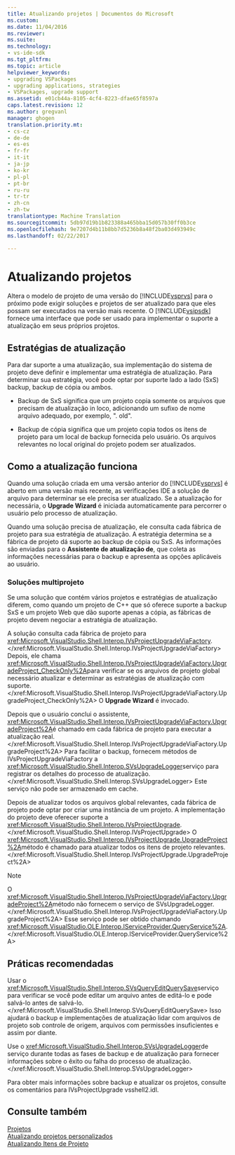 ```yaml
---
title: Atualizando projetos | Documentos do Microsoft
ms.custom: 
ms.date: 11/04/2016
ms.reviewer: 
ms.suite: 
ms.technology:
- vs-ide-sdk
ms.tgt_pltfrm: 
ms.topic: article
helpviewer_keywords:
- upgrading VSPackages
- upgrading applications, strategies
- VSPackages, upgrade support
ms.assetid: e01cb44a-8105-4cf4-8223-dfae65f8597a
caps.latest.revision: 12
ms.author: gregvanl
manager: ghogen
translation.priority.mt:
- cs-cz
- de-de
- es-es
- fr-fr
- it-it
- ja-jp
- ko-kr
- pl-pl
- pt-br
- ru-ru
- tr-tr
- zh-cn
- zh-tw
translationtype: Machine Translation
ms.sourcegitcommit: 5db97d19b1b823388a465bba15d057b30ff0b3ce
ms.openlocfilehash: 9e7207d4b11b8bb7d5236b8a48f2ba03d493949c
ms.lasthandoff: 02/22/2017

---
```

# <a name="upgrading-projects"></a>Atualizando projetos
Altera o modelo de projeto de uma versão do [!INCLUDE[vsprvs](../../code-quality/includes/vsprvs_md.md)] para o próximo pode exigir soluções e projetos de ser atualizado para que eles possam ser executados na versão mais recente. O [!INCLUDE[vsipsdk](../../extensibility/includes/vsipsdk_md.md)] fornece uma interface que pode ser usado para implementar o suporte a atualização em seus próprios projetos.  
  
## <a name="upgrade-strategies"></a>Estratégias de atualização  
 Para dar suporte a uma atualização, sua implementação do sistema de projeto deve definir e implementar uma estratégia de atualização. Para determinar sua estratégia, você pode optar por suporte lado a lado (SxS) backup, backup de cópia ou ambos.  
  
-   Backup de SxS significa que um projeto copia somente os arquivos que precisam de atualização in loco, adicionando um sufixo de nome arquivo adequado, por exemplo, ". old".  
  
-   Backup de cópia significa que um projeto copia todos os itens de projeto para um local de backup fornecida pelo usuário. Os arquivos relevantes no local original do projeto podem ser atualizados.  
  
## <a name="how-upgrade-works"></a>Como a atualização funciona  
 Quando uma solução criada em uma versão anterior do [!INCLUDE[vsprvs](../../code-quality/includes/vsprvs_md.md)] é aberto em uma versão mais recente, as verificações IDE a solução de arquivo para determinar se ele precisa ser atualizado. Se a atualização for necessária, o **Upgrade Wizard** é iniciada automaticamente para percorrer o usuário pelo processo de atualização.  
  
 Quando uma solução precisa de atualização, ele consulta cada fábrica de projeto para sua estratégia de atualização. A estratégia determina se a fábrica de projeto dá suporte ao backup de cópia ou SxS. As informações são enviadas para o **Assistente de atualização de**, que coleta as informações necessárias para o backup e apresenta as opções aplicáveis ao usuário.  
  
### <a name="multi-project-solutions"></a>Soluções multiprojeto  
 Se uma solução que contém vários projetos e estratégias de atualização diferem, como quando um projeto de C++ que só oferece suporte a backup SxS e um projeto Web que dão suporte apenas a cópia, as fábricas de projeto devem negociar a estratégia de atualização.  
  
 A solução consulta cada fábrica de projeto para <xref:Microsoft.VisualStudio.Shell.Interop.IVsProjectUpgradeViaFactory>.</xref:Microsoft.VisualStudio.Shell.Interop.IVsProjectUpgradeViaFactory> Depois, ele chama <xref:Microsoft.VisualStudio.Shell.Interop.IVsProjectUpgradeViaFactory.UpgradeProject_CheckOnly%2A>para verificar se os arquivos de projeto global necessário atualizar e determinar as estratégias de atualização com suporte.</xref:Microsoft.VisualStudio.Shell.Interop.IVsProjectUpgradeViaFactory.UpgradeProject_CheckOnly%2A> O **Upgrade Wizard** é invocado.  
  
 Depois que o usuário conclui o assistente, <xref:Microsoft.VisualStudio.Shell.Interop.IVsProjectUpgradeViaFactory.UpgradeProject%2A>é chamado em cada fábrica de projeto para executar a atualização real.</xref:Microsoft.VisualStudio.Shell.Interop.IVsProjectUpgradeViaFactory.UpgradeProject%2A> Para facilitar o backup, fornecem métodos de IVsProjectUpgradeViaFactory a <xref:Microsoft.VisualStudio.Shell.Interop.SVsUpgradeLogger>serviço para registrar os detalhes do processo de atualização.</xref:Microsoft.VisualStudio.Shell.Interop.SVsUpgradeLogger> Este serviço não pode ser armazenado em cache.  
  
 Depois de atualizar todos os arquivos global relevantes, cada fábrica de projeto pode optar por criar uma instância de um projeto. A implementação do projeto deve oferecer suporte a <xref:Microsoft.VisualStudio.Shell.Interop.IVsProjectUpgrade>.</xref:Microsoft.VisualStudio.Shell.Interop.IVsProjectUpgrade> O <xref:Microsoft.VisualStudio.Shell.Interop.IVsProjectUpgrade.UpgradeProject%2A>método é chamado para atualizar todos os itens de projeto relevantes.</xref:Microsoft.VisualStudio.Shell.Interop.IVsProjectUpgrade.UpgradeProject%2A>  
  
> [!NOTE]
>  O <xref:Microsoft.VisualStudio.Shell.Interop.IVsProjectUpgradeViaFactory.UpgradeProject%2A>método não fornecem o serviço de SVsUpgradeLogger.</xref:Microsoft.VisualStudio.Shell.Interop.IVsProjectUpgradeViaFactory.UpgradeProject%2A> Esse serviço pode ser obtido chamando <xref:Microsoft.VisualStudio.OLE.Interop.IServiceProvider.QueryService%2A>.</xref:Microsoft.VisualStudio.OLE.Interop.IServiceProvider.QueryService%2A>  
  
## <a name="best-practices"></a>Práticas recomendadas  
 Usar o <xref:Microsoft.VisualStudio.Shell.Interop.SVsQueryEditQuerySave>serviço para verificar se você pode editar um arquivo antes de editá-lo e pode salvá-lo antes de salvá-lo.</xref:Microsoft.VisualStudio.Shell.Interop.SVsQueryEditQuerySave> Isso ajudará o backup e implementações de atualização lidar com arquivos de projeto sob controle de origem, arquivos com permissões insuficientes e assim por diante.  
  
 Use o <xref:Microsoft.VisualStudio.Shell.Interop.SVsUpgradeLogger>de serviço durante todas as fases de backup e de atualização para fornecer informações sobre o êxito ou falha do processo de atualização.</xref:Microsoft.VisualStudio.Shell.Interop.SVsUpgradeLogger>  
  
 Para obter mais informações sobre backup e atualizar os projetos, consulte os comentários para IVsProjectUpgrade vsshell2.idl.  
  
## <a name="see-also"></a>Consulte também  
 [Projetos](../../extensibility/internals/projects.md)   
 [Atualizando projetos personalizados](../../misc/upgrading-custom-projects.md)   
 [Atualizando Itens de Projeto](../../misc/upgrading-project-items.md)
